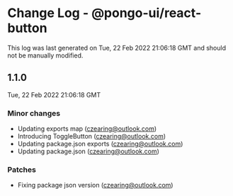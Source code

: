 # Change Log - @pongo-ui/react-button

This log was last generated on Tue, 22 Feb 2022 21:06:18 GMT and should not be manually modified.

<!-- Start content -->

## 1.1.0

Tue, 22 Feb 2022 21:06:18 GMT

### Minor changes

- Updating exports map (czearing@outlook.com)
- Introducing ToggleButton (czearing@outlook.com)
- Updating package.json exports (czearing@outlook.com)
- Updating package.json (czearing@outlook.com)

### Patches

- Fixing package json version (czearing@outlook.com)
